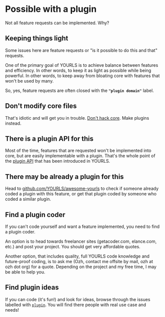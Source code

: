 # Possible with a plugin

Not all feature requests can be implemented. Why?

## Keeping things light

Some issues here are feature requests or "is it possible to do this and that" requests.

One of the primary goal of YOURLS is to achieve balance between features and efficiency. In other words, to keep it as light as possible while being powerful. In other words, to keep away from bloating core with features that won't be used by many.

So, yes, feature requests are often closed with the **`"plugin domain"`** label.

## Don't modify core files

That's idiotic and will get you in trouble. [Don't hack core](/docs/development/dont-hack-core). Make plugins instead.

## There is a plugin API for this

Most of the time, features that are requested won't be implemented into core, but are easily implementable with a plugin. That's the whole point of the [plugin API](/docs/development/plugins) that has been introduced in YOURLS.

## There may be already a plugin for this

Head to [github.com/YOURLS/awesome-yourls](https://github.com/YOURLS/awesome-yourls) to check if someone already coded a plugin with this feature, or get that plugin coded by someone who coded a similar plugin.

## Find a plugin coder

If you can't code yourself and want a feature implemented, you need to find a plugin coder.

An option is to head towards freelancer sites (getacoder.com, elance.com, etc.) and post your project. You should get very affordable quotes.

Another option, that includes quality, full YOURLS code knowledge and future-proof coding, is to ask me (Ozh, contact me offsite by mail, ozh at ozh dot org) for a quote. Depending on the project and my free time, I may be able to help you.

## Find plugin ideas

If you can code (it's fun!) and look for ideas, browse through the issues labelled with [`plugin`](https://github.com/YOURLS/YOURLS/issues?q=label%3Aplugin). You will find there people with real use case and needs!
